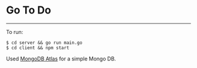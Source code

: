 # Go To Do
----

To run:

```
$ cd server && go run main.go
$ cd client && npm start
```

Used [MongoDB Atlas](https://www.mongodb.com/cloud/atlas) for a simple Mongo DB.